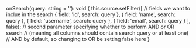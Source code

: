 onSearch(query: string = ''): void {
  this.source.setFilter([
    // fields we want to inclue in the search
    {
      field: 'id',
      search: query
    },
    {
      field: 'name',
      search: query
    },
    {
      field: 'username',
      search: query
    },
    {
      field: 'email',
      search: query
    }
  ], false); 
  // second parameter specifying whether to perform AND or OR search 
  // (meaning all columns should contain search query or at least one)
  // AND by default, so changing to OR be setting false here
}